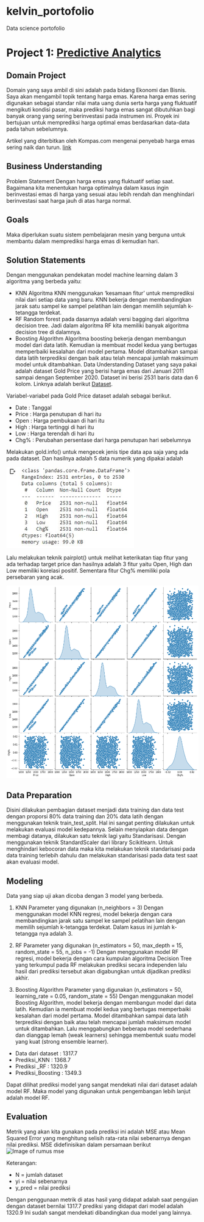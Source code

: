 # kelvin_portofolio
Data science portofolio

# Project 1: [Predictive Analytics](https://github.com/kola283/Predictive-Analysis)
## Domain Project
Domain yang saya ambil di sini adalah pada bidang Ekonomi dan Bisnis. Saya akan mengambil topik tentang harga emas. Karena harga emas sering digunakan sebagai standar nilai mata uang dunia serta harga yang fluktuatif mengikuti kondisi pasar, maka prediksi harga emas sangat dibutuhkan bagi banyak orang yang sering berinvestasi pada instrumen ini. Proyek ini bertujuan untuk memprediksi harga optimal emas berdasarkan data-data pada tahun sebelumnya.

Artikel yang diterbitkan oleh Kompas.com mengenai penyebab harga emas sering naik dan turun. [link](https://money.kompas.com/read/2021/06/12/110000026/ini-penyebab-harga-emas-sering-naik-dan-turun?page=all)

## Business Understanding
Problem Statement
Dengan harga emas yang fluktuatif setiap saat. Bagaimana kita menentukan harga optimalnya dalam kasus ingin berinvestasi emas di harga yang sesuai atau lebih rendah dan menghindari berinvestasi saat harga jauh di atas harga normal.

## Goals
Maka diperlukan suatu sistem pembelajaran mesin yang berguna untuk membantu dalam memprediksi harga emas di kemudian hari.

## Solution Statements
Dengan menggunakan pendekatan model machine learning dalam 3 algoritma yang berbeda yaitu:

* KNN Algoritma KNN menggunakan ‘kesamaan fitur’ untuk memprediksi nilai dari setiap data yang baru. KNN bekerja dengan membandingkan jarak satu sampel ke sampel pelatihan lain dengan memilih sejumlah k-tetangga terdekat.
* RF Random forest pada dasarnya adalah versi bagging dari algoritma decision tree. Jadi dalam algoritma RF kita memiliki banyak algoritma decision tree di dalamnya.
* Boosting Algorithm Algoritma boosting bekerja dengan membangun model dari data latih. Kemudian ia membuat model kedua yang bertugas memperbaiki kesalahan dari model pertama. Model ditambahkan sampai data latih terprediksi dengan baik atau telah mencapai jumlah maksimum model untuk ditambahkan.
Data Understanding
Dataset yang saya pakai adalah dataset Gold Price yang berisi harga emas dari Januari 2011 sampai dengan September 2020. Dataset ini berisi 2531 baris data dan 6 kolom. Linknya adalah berikut [Dataset](https://www.kaggle.com/shikhnu/gold-price).

Variabel-variabel pada Gold Price dataset adalah sebagai berikut.

* Date : Tanggal
* Price : Harga penutupan di hari itu
* Open : Harga pembukaan di hari itu
* High : Harga tertinggi di hari itu
* Low : Harga terendah di hari itu
* Chg% : Perubahan persentase dari harga penutupan hari sebelumnya

Melakukan gold.info() untuk mengecek jenis tipe data apa saja yang ada pada dataset. Dan hasilnya adalah 5 data numerik yang dipakai adalah

![image](https://github.com/kola283/portofolio/blob/main/images/infodata.JPG?raw=true)

Lalu melakukan teknik pairplot() untuk melihat keterikatan tiap fitur yang ada terhadap target price dan hasilnya adalah 3 fitur yaitu Open, High dan Low memiliki korelasi positif. Sementara fitur Chg% memiliki pola persebaran yang acak.

![image](https://github.com/kola283/portofolio/blob/main/images/korelasi.png?raw=true)

## Data Preparation
Disini dilakukan pembagian dataset menjadi data training dan data test dengan proporsi 80% data training dan 20% data latih dengan menggunakan teknik train_test_split. Hal ini sangat penting dilakukan untuk melakukan evaluasi model kedepannya. Selain menyiapkan data dengan membagi datanya, dilakukan satu teknik lagi yaitu Standarisasi. Dengan menggunakan teknik StandardScaler dari library Scikitlearn. Untuk menghindari kebocoran data maka kita melakukan teknik standarisasi pada data training terlebih dahulu dan melakukan standarisasi pada data test saat akan evaluasi model.

## Modeling
Data yang siap uji akan dicoba dengan 3 model yang berbeda.
1. KNN
Parameter yang digunakan (n_neighbors = 3)
Dengan menggunakan model KNN regresi, model bekerja dengan cara membandingkan jarak satu sampel ke sampel pelatihan lain dengan memilih sejumlah k-tetangga terdekat. Dalam kasus ini jumlah k-tetangga nya adalah 3.

2. RF
Parameter yang digunakan (n_estimators = 50, max_depth = 15, random_state = 55, n_jobs = -1)
Dengan menggunakan model RF regresi, model bekerja dengan cara kumpulan algoritma Decision Tree yang terkumpul pada RF melakukan prediksi secara independen lalu hasil dari prediksi tersebut akan digabungkan untuk dijadikan prediksi akhir.

3. Boosting Algorithm
Parameter yang digunakan (n_estimators = 50, learning_rate = 0.05, random_state = 55)
Dengan menggunakan model Boosting Algorithm, model bekerja dengan membangun model dari data latih. Kemudian ia membuat model kedua yang bertugas memperbaiki kesalahan dari model pertama. Model ditambahkan sampai data latih terprediksi dengan baik atau telah mencapai jumlah maksimum model untuk ditambahkan. Lalu menggabungkan beberapa model sederhana dan dianggap lemah (weak learners) sehingga membentuk suatu model yang kuat (strong ensemble learner).


* Data dari dataset : 1317.7
* Prediksi_KNN : 1368.7
* Prediksi _RF : 1320.9
* Prediksi_Boosting : 1349.3

Dapat dilihat prediksi model yang sangat mendekati nilai dari dataset adalah model RF. Maka model yang digunakan untuk pengembangan lebih lanjut adalah model RF.

## Evaluation
Metrik yang akan kita gunakan pada prediksi ini adalah MSE atau Mean Squared Error yang menghitung selisih rata-rata nilai sebenarnya dengan nilai prediksi. MSE didefinisikan dalam persamaan berikut
![Image of rumus mse](https://d17ivq9b7rppb3.cloudfront.net/original/academy/2021071619431112f1106e20559e77c855cea11d1b1479.jpeg)

Keterangan:
- N = jumlah dataset
- yi = nilai sebenarnya
- y_pred = nilai prediksi

Dengan penggunaan metrik di atas hasil yang didapat adalah saat pengujian dengan dataset bernilai 1317.7 prediksi yang didapat dari model adalah 1320.9
Ini sudah sangat mendekati dibandingkan dua model yang lainnya.
